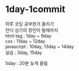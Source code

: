# 1day-1commit
하루 코딩 공부한거 올리기  
잔디 심기의 장인이 될때까지  
html tag : 1day ~ 9day  
css : 11day ~ 12day  
javascript : 10day, 13day ~ 14day  
실습 : 3day, 15day  
  
5day : 20분 늦게 올림
